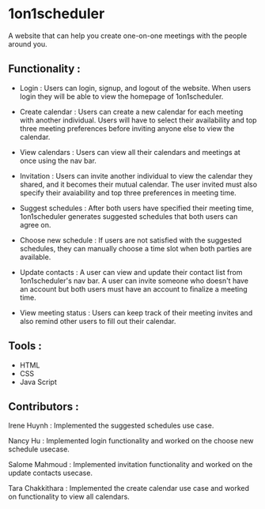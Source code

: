 # 1on1scheduler
A website that can help you create one-on-one meetings with the people around you.

## Functionality :
- Login : Users can login, signup, and logout of the website. When users login they will be able to view the homepage of 1on1scheduler.

-  Create calendar :
Users can create a new calendar for each meeting with another individual. Users will have to select their availability and top three meeting preferences before inviting anyone else to view the calendar.

- View calendars :
Users can view all their calendars and meetings at once using the nav bar. 

- Invitation : Users can invite another individual to view the calendar they shared, and it becomes their mutual calendar. The user invited must also specify their avaiability and top three preferences in meeting time. 

- Suggest schedules : After both users have specified their meeting time, 1on1scheduler generates suggested schedules that both users can agree on. 

- Choose new schedule : If users are not satisfied with the suggested schedules, they can manually choose a time slot when both parties are available.

- Update contacts : A user can view and update their contact list from 1on1scheduler's nav bar. A user can invite someone who doesn't have an account but both users must have an account to finalize a meeting time. 

- View meeting status :
Users can keep track of their meeting invites and also remind other users to fill out their calendar. 

## Tools :
- HTML
- CSS
- Java Script

## Contributors :
Irene Huynh : Implemented the suggested schedules use case.

Nancy Hu : Implemented login functionality and worked on the choose new schedule usecase. 

Salome Mahmoud : Implemented invitation functionality and worked on the update contacts usecase. 

Tara Chakkithara : Implemented the create calendar use case and worked on functionality to view all calendars.


